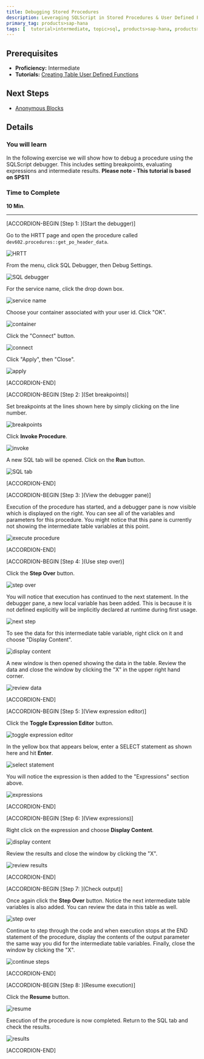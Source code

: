 ```yaml
---
title: Debugging Stored Procedures
description: Leveraging SQLScript in Stored Procedures & User Defined Functions
primary_tag: products>sap-hana
tags: [  tutorial>intermediate, topic>sql, products>sap-hana, products>sap-hana\,-express-edition  ]
---
```

## Prerequisites  
- **Proficiency:** Intermediate
- **Tutorials:** [Creating Table User Defined Functions](https://www.sap.com/developer/tutorials/xsa-sqlscript-table-user.html)

## Next Steps
- [Anonymous Blocks](https://www.sap.com/developer/tutorials/xsa-sqlscript-anonymous.html)

## Details
### You will learn  
In the following exercise we will show how to debug a procedure using the SQLScript debugger. This includes setting breakpoints, evaluating expressions and intermediate results.
**Please note - This tutorial is based on SPS11**

### Time to Complete
**10 Min**.

---

[ACCORDION-BEGIN [Step 1: ](Start the debugger)]

Go to the HRTT page and open the procedure called `dev602.procedures::get_po_header_data`.

![HRTT](1.png)

From the menu, click SQL Debugger, then Debug Settings.

![SQL debugger](2.png)

For the service name, click the drop down box.

![service name](3.png)

Choose your container associated with your user id.  Click "OK".

![container](4.png)

Click the "Connect" button.

![connect](5.png)

Click "Apply", then "Close".

![apply](6.png)


[ACCORDION-END]

[ACCORDION-BEGIN [Step 2: ](Set breakpoints)]

Set breakpoints at the lines shown here by simply clicking on the line number.

![breakpoints](7.png)

Click **Invoke Procedure**.

![invoke](8.png)

A new SQL tab will be opened.  Click on the **Run** button.

![SQL tab](9.png)


[ACCORDION-END]

[ACCORDION-BEGIN [Step 3: ](View the debugger pane)]

Execution of the procedure has started, and a debugger pane is now visible which is displayed on the right. You can see all of the variables and parameters for this procedure.  You might notice that this pane is currently not showing the intermediate table variables at this point.

![execute procedure](10.png)


[ACCORDION-END]

[ACCORDION-BEGIN [Step 4: ](Use step over)]

Click the **Step Over** button.

![step over](11.png)

You will notice that execution has continued to the next statement. In the debugger pane, a new local variable has been added. This is because it is not defined explicitly will be implicitly declared at runtime during first usage.

![next step](12.png)

To see the data for this intermediate table variable, right click on it and choose "Display Content".

![display content](13.png)

A new window is then opened showing the data in the table. Review the data and close the window by clicking the "X" in the upper right hand corner.

![review data](14.png)


[ACCORDION-END]

[ACCORDION-BEGIN [Step 5: ](View expression editor)]

Click the **Toggle Expression Editor** button.

![toggle expression editor](15.png)

In the yellow box that appears below, enter a SELECT statement as shown here and hit **Enter**.

![select statement](16.png)

You will notice the expression is then added to the "Expressions" section above.

![expressions](17.png)


[ACCORDION-END]

[ACCORDION-BEGIN [Step 6: ](View expressions)]

Right click on the expression and choose **Display Content**.

![display content](18.png)

Review the results and close the window by clicking the "X".

![review results](19.png)


[ACCORDION-END]

[ACCORDION-BEGIN [Step 7: ](Check output)]

Once again click the **Step Over** button. Notice the next intermediate table variables is also added.  You can review the data in this table as well.

![step over](20.png)

Continue to step through the code and when execution stops at the END statement of the procedure, display the contents of the output parameter the same way you did for the intermediate table variables. Finally, close the window by clicking the "X".

![continue steps](21.png)


[ACCORDION-END]

[ACCORDION-BEGIN [Step 8: ](Resume execution)]

Click the **Resume** button.

![resume](22.png)

Execution of the procedure is now completed. Return to the SQL tab and check the results.

![results](23.png)


[ACCORDION-END]


